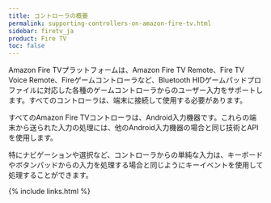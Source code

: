 ```yaml
---
title: コントローラの概要
permalink: supporting-controllers-on-amazon-fire-tv.html
sidebar: firetv_ja
product: Fire TV
toc: false
---
```


Amazon Fire TVプラットフォームは、Amazon Fire TV Remote、Fire TV Voice Remote、Fireゲームコントローラなど、Bluetooth HIDゲームパッドプロファイルに対応した各種のゲームコントローラからのユーザー入力をサポートします。すべてのコントローラは、端末に接続して使用する必要があります。

すべてのAmazon Fire TVコントローラは、Android入力機器です。これらの端末から送られた入力の処理には、他のAndroid入力機器の場合と同じ技術とAPIを使用します。

特にナビゲーションや選択など、コントローラからの単純な入力は、キーボードやボタンパッドからの入力を処理する場合と同じようにキーイベントを使用して処理することができます。


{% include links.html %}
